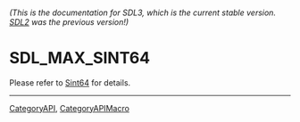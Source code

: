 ###### (This is the documentation for SDL3, which is the current stable version. [SDL2](https://wiki.libsdl.org/SDL2/) was the previous version!)
# SDL_MAX_SINT64

Please refer to [Sint64](Sint64) for details.

----
[CategoryAPI](CategoryAPI), [CategoryAPIMacro](CategoryAPIMacro)

